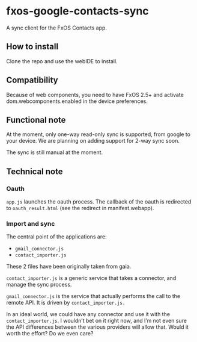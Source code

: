 # fxos-google-contacts-sync

A sync client for the FxOS Contacts app.

## How to install

Clone the repo and use the webIDE to install.

## Compatibility

Because of web components, you need to have FxOS 2.5+ and activate
dom.webcomponents.enabled in the device preferences.

## Functional note

At the moment, only one-way read-only sync is supported, from google to your
device. We are planning on adding support for 2-way sync soon.

The sync is still manual at the moment.


## Technical note

### Oauth

`app.js` launches the oauth process. The callback of the oauth is redirected to
`oauth_result.html` (see the redirect in manifest.webapp).

### Import and sync

The central point of the applications are:
- `gmail_connector.js`
- `contact_importer.js`

These 2 files have been originally taken from gaia.

`contact_importer.js` is a generic service that takes a connector, and manage the
sync process.

`gmail_connector.js` is the service that actually performs the call to the
remote API. It is driven by `contact_importer.js.`

In an ideal world, we could have any connector and use it with the
`contact_importer.js`. I wouldn’t bet on it right now, and I’m not even sure the
API differences between the various providers will allow that. Would it worth
the effort? Do we even care?
